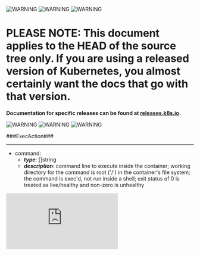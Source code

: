 <!-- BEGIN MUNGE: UNVERSIONED_WARNING -->

<!-- BEGIN STRIP_FOR_RELEASE -->

![WARNING](http://kubernetes.io/img/warning.png)
![WARNING](http://kubernetes.io/img/warning.png)
![WARNING](http://kubernetes.io/img/warning.png)

<h1>PLEASE NOTE: This document applies to the HEAD of the source
tree only. If you are using a released version of Kubernetes, you almost
certainly want the docs that go with that version.</h1>

<strong>Documentation for specific releases can be found at
[releases.k8s.io](http://releases.k8s.io).</strong>

![WARNING](http://kubernetes.io/img/warning.png)
![WARNING](http://kubernetes.io/img/warning.png)
![WARNING](http://kubernetes.io/img/warning.png)

<!-- END STRIP_FOR_RELEASE -->

<!-- END MUNGE: UNVERSIONED_WARNING -->
###ExecAction###

---
* command: 
  * **_type_**: []string
  * **_description_**: command line to execute inside the container; working directory for the command is root ('/') in the container's file system; the command is exec'd, not run inside a shell; exit status of 0 is treated as live/healthy and non-zero is unhealthy


<!-- BEGIN MUNGE: GENERATED_ANALYTICS -->
[![Analytics](https://kubernetes-site.appspot.com/UA-36037335-10/GitHub/docs/api-types/v1/ExecAction.md?pixel)]()
<!-- END MUNGE: GENERATED_ANALYTICS -->
